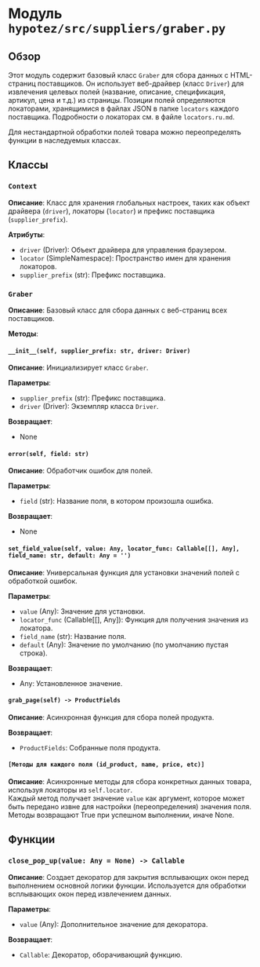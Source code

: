 # Модуль `hypotez/src/suppliers/graber.py`

## Обзор

Этот модуль содержит базовый класс `Graber` для сбора данных с HTML-страниц поставщиков. Он использует веб-драйвер (класс `Driver`) для извлечения целевых полей (название, описание, спецификация, артикул, цена и т.д.) из страницы.  Позиции полей определяются локаторами, хранящимися в файлах JSON в папке `locators` каждого поставщика. Подробности о локаторах см. в файле `locators.ru.md`.

Для нестандартной обработки полей товара можно переопределять функции в наследуемых классах.

## Классы

### `Context`

**Описание**: Класс для хранения глобальных настроек, таких как объект драйвера (`driver`), локаторы (`locator`) и префикс поставщика (`supplier_prefix`).

**Атрибуты**:

- `driver` (Driver): Объект драйвера для управления браузером.
- `locator` (SimpleNamespace): Пространство имен для хранения локаторов.
- `supplier_prefix` (str): Префикс поставщика.

### `Graber`

**Описание**: Базовый класс для сбора данных с веб-страниц всех поставщиков.

**Методы**:

#### `__init__(self, supplier_prefix: str, driver: Driver)`

**Описание**: Инициализирует класс `Graber`.

**Параметры**:

- `supplier_prefix` (str): Префикс поставщика.
- `driver` (Driver): Экземпляр класса `Driver`.

**Возвращает**:
- None

#### `error(self, field: str)`

**Описание**: Обработчик ошибок для полей.

**Параметры**:

- `field` (str): Название поля, в котором произошла ошибка.

**Возвращает**:
- None

#### `set_field_value(self, value: Any, locator_func: Callable[[], Any], field_name: str, default: Any = '')`

**Описание**: Универсальная функция для установки значений полей с обработкой ошибок.

**Параметры**:

- `value` (Any): Значение для установки.
- `locator_func` (Callable[[], Any]): Функция для получения значения из локатора.
- `field_name` (str): Название поля.
- `default` (Any): Значение по умолчанию (по умолчанию пустая строка).

**Возвращает**:
- Any: Установленное значение.

#### `grab_page(self) -> ProductFields`

**Описание**: Асинхронная функция для сбора полей продукта.

**Возвращает**:
- `ProductFields`: Собранные поля продукта.

#### `[Методы для каждого поля (id_product, name, price, etc)]`

**Описание**: Асинхронные методы для сбора конкретных данных товара, используя локаторы из `self.locator`.  
Каждый метод получает значение `value` как аргумент, которое может быть передано извне для настройки (переопределения) значения поля.  Методы возвращают True при успешном выполнении, иначе None.


## Функции

### `close_pop_up(value: Any = None) -> Callable`

**Описание**: Создает декоратор для закрытия всплывающих окон перед выполнением основной логики функции. Используется для обработки всплывающих окон перед извлечением данных.

**Параметры**:
- `value` (Any): Дополнительное значение для декоратора.

**Возвращает**:
- `Callable`: Декоратор, оборачивающий функцию.